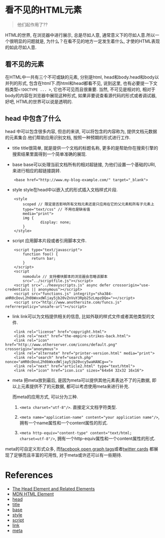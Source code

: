 
# 看不见的HTML元素
> 他们起作用了??

HTML的世界, 在浏览器中进行展示, 总是尽如人意, 通常意义下的尽如人意.所以一个很明显的问题就是, 为什么？在看不见的地方一定发生着什么, 才使的HTML表现的如此尽如人意.

## 看不见的元素
在HTML中一共有三个不可或缺的元素, 分别是html, head和body.head和body以并列的形式, 包含在html下.而html和head都看不见, 说到这里, 也有必要提一下文档类型`<!DOCTYPE ... >`, 它也不可见而且很重要.
当然, 不可见是相对的, 相对于body的内容在浏览器中展现这种形式, 如果非要说查看源代码的形式或者调试器, 好吧, HTML的世界可以说是透明的.

## head 中包含了什么
head 中可以包含很多内容, 但总的来讲, 可以将包含的内容称为, 提供文档元数据的元素集合.他们帮助应用识别文档, 按照一种预期的形式进行工作.

* title
title很简单, 就是提供一个文档的标题名称, 更多的是帮助你在搜索引擎的搜索结果里面得到一个简单准确的展现.

* base
base可以处理当前文档所有的相对超链接, 为他们设置一个基础的URI, 来进行相应的超链接跳转.

```
    <base href="http://www.my-blog-example.com/" target="_blank">
```

* style
style在head中以嵌入式的形式插入文档样式片段.

```
    <style
        scoped // 限定是否影响所有文档元素还是只应用在它的父元素和所有子元素上
        type="text/css" // 不用也是缺省值
        media="print">
        img {
                display: none;
        }
    </style>
```

* script
应用脚本片段或者引用脚本文件.

```
    <script type="text/javascript">
        function foo() {
            return bar;
        }
    </script>
    <script
        nomodule // 支持模块脚本的浏览器会忽略该脚本
        src="../scriptfile.js"></script>
    <script src="../heavyscripts.js" async defer crossorigin="use-credentials || anonymous"></script>
    <script src="functions.js" integrity="sha384-aHR0cDovL2h0bWxxdWljay5jb20vZnVuY3Rpb25zLmpzDQo="></script>
    <script src="http://www.anothersite.com/funcs.js" referrerpolicy="unsafe-url"></script>
```

* link
link可以为文档提供相关的信息, 比如外联的样式文件或者其他类型的文件.

```
    <link rel="license" href="copyright.html">
    <link rel="next" href="the-empire-strikes-back.html">
    <link rel="icon" href="http://www.otherserver.com/icons/default.png" crossorigin="anonymous">
    <link rel="alternate" href="printer-version.html" media="print">
    <link rel="search" href="search.php" nonce="aHR0cDovL2h0bWxxdWljay5jb20vcy5waHANCg==">
    <link rel="next" href="article2.html" type="text/html">
    <link rel="icon" href="icon.ico" sizes="64x64 32x32 16x16">
```

* meta
把meta放到最后, 是因为meta可以提供其他元素表达不了的元数据, 即以上元素提供不了的元数据, 都可以考虑使用meta来进行补充.

    而meta的应用方式, 可以分为三种.

    1. `<meta charset="utf-8"/>`. 直接定义文档字符类型.

    2. `<meta name="application-name" content="your application name"/>`, 拥有一个name属性和一个content属性的形式.

    3. `<meta http-equiv="content-type" content="text/html; charset=utf-8"/>`, 拥有一个http-equiv属性和一个content属性的形式.

meta的可自定义形式众多, 而[facebook open graph tags](https://developers.facebook.com/docs/sharing/webmasters/)或者[twitter cards](https://developer.twitter.com/en/docs/tweets/optimize-with-cards/guides/getting-started)
都展现了足够而且丰富的可用性, 对于meta或许还可以有一些期待.

# References
* [The Head Element and Related Elements](https://www.w3.org/MarkUp/html3/dochead.html)
* [MDN HTML Element](https://developer.mozilla.org/en-US/docs/Web/HTML/Element)
* [head](http://www.htmlquick.com/reference/tags/head.html)
* [title](http://www.htmlquick.com/reference/tags/title.html)
* [base](http://www.htmlquick.com/reference/tags/base.html)
* [style](http://www.htmlquick.com/reference/tags/style.html)
* [script](http://www.htmlquick.com/reference/tags/script.html)
* [link](http://www.htmlquick.com/reference/tags/link.html)
* [meta](http://www.htmlquick.com/reference/tags/meta.html)

